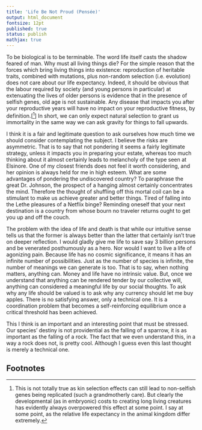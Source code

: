 ```yaml
---
title: 'Life Be Not Proud (Pensée)'
output: html_document
fontsize: 12pt
published: true
status: publish
mathjax: true
---
```


To be biological is to be terminable. The word life itself casts the shadow feared of man. Why must all living things die? For the simple reason that the forces which bring living things into existence: reproduction of heritable traits, combined with mutations, plus non-random selection (i.e. evolution) does not care about our life expectancy. Indeed, it should be obvious that the labour required by society (and young persons in particular) at extenuating the lives of older persons is evidence that in the presence of selfish genes, old age is not sustainable. Any disease that impacts you after your reproductive years will have no impact on your reproductive fitness, by definition.[[^1]] In short, we can only expect natural selection to grant us immortality in the same way we can ask gravity for things to fall upwards.

I think it is a fair and legitimate question to ask ourselves how much time we should consider contemplating the subject. I believe the risks are asymmetric. That is to say that not pondering it seems a fairly legitimate strategy, unless it impacts you in preparing your estate, whereas too much thinking about it almost certainly leads to melancholy of the type seen at Elsinore. One of my closest friends does not feel it worth considering, and her opinion is always held for me in high esteem. What are some advantages of pondering the undiscovered country? To paraphrase the great Dr. Johnson, the prospect of a hanging almost certainly concentrates the mind. Therefore the thought of shuffling off this mortal coil can be a stimulant to make us achieve greater and better things. Tired of falling into the Lethe pleasures of a Netflix binge? Reminding oneself that your next destination is a country from whose bourn no traveler returns ought to get you up and off the couch.

The problem with the idea of life and death is that while our intuitive sense tells us that the former is always better than the latter that certainly isn’t true on deeper reflection. I would gladly give me life to save say 3 billion persons and be venerated posthumously as a hero. Nor would I want to live a life of agonizing pain. Because life has no cosmic significance, it means it has an infinite number of possibilities. Just as the number of species is infinite, the number of meanings we can generate is too. That is to say, when nothing matters, anything can. Money and life have no intrinsic value. But, once we understand that anything can be rendered tender by our collective will, anything can considered a meaningful life by our social thoughts. To ask why any life should be valued is to ask why any currency should let me buy apples. There is no satisfying answer, only a technical one. It is a coordination problem that becomes a self-reinforcing equilibrium once a critical threshold has been achieved.

This I think is an important and an interesting point that must be stressed. Our species’ destiny is not providential as the falling of a sparrow, it is as important as the falling of a rock. The fact that we even understand this, in a way a rock does not, is pretty cool. Although I guess even this last thought is merely a technical one.

## Footnotes
 
[^1]: This is not totally true as kin selection effects can still lead to non-selfish genes being replicated (such a grandmotherly care). But clearly the developmental (as in embryonic) costs to creating long living creatures has evidently always overpowered this effect at some point. I say at some point, as the relative life expectancy in the animal kingdom differ extremely.
